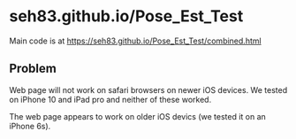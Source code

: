 # seh83.github.io/Pose_Est_Test

Main code is at https://seh83.github.io/Pose_Est_Test/combined.html

## Problem
Web page will not work on safari browsers on newer iOS devices. We tested on iPhone 10 and iPad pro and neither of these worked.

The web page appears to work on older iOS devics (we tested it on an iPhone 6s).
